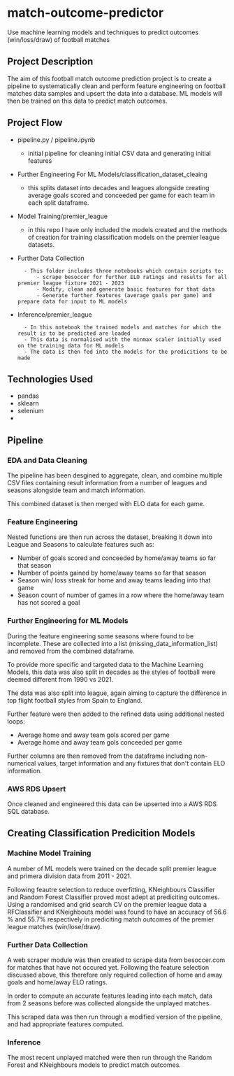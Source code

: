 # match-outcome-predictor
Use machine learning models and techniques to predict outcomes (win/loss/draw) of football matches

## Project Description

The aim of this football match outcome prediction project is to create a pipeline to systematically clean and perform feature engineering on football matches data samples and upsert the data into a database. ML models will then be trained on this data to predict match outcomes.

## Project Flow

* pipeline.py / pipeline.ipynb

    - initial pipeline for cleaning initial CSV data and generating initial features
    
* Further Engineering For ML Models/classification_dataset_cleaing 

    - this splits dataset into decades and leagues alongside creating average goals scored and conceeded per game for each team in each split dataframe.
    
* Model Training/premier_league 

    - in this repo I have only included the models created and the methods of creation for training classification models on the premier league datasets.
    
* Further Data Collection 

        - This folder includes three notebooks which contain scripts to:
            - scrape besoccer for further ELO ratings and results for all premier league fixture 2021 - 2023
            - Modify, clean and generate basic features for that data
            - Generate further features (average goals per game) and prepare data for input to ML models

* Inference/premier_league

        - In this notebook the trained models and matches for which the result is to be predicted are loaded
        - This data is normalised with the minmax scaler initially used on the training data for ML models
        - The data is then fed into the models for the predicitions to be made
## Technologies Used

* pandas
* sklearn
* selenium
* 
## Pipeline

### EDA and Data Cleaning

The pipeline has been desgined to aggregate, clean, and combine multiple CSV files containing result information from a number of leagues and seasons alongside team and match information. 

This combined dataset is then merged with ELO data for each game.

### Feature Engineering

Nested functions are then run across the dataset, breaking it down into League and Seasons to calculate features such as:

* Number of goals scored and conceeded by home/away teams so far that season
* Number of points gained by home/away teams so far that season
* Season win/ loss streak for home and away teams leading into that game
* Season count of number of games in a row where the home/away team has not scored a goal

### Further Engineering for ML Models

During the feature engineering some seasons where found to be incomplete. These are collected into a list (missing_data_information_list) and removed from the combined dataframe.

To provide more specific and targeted data to the Machine Learning Models, this data was also split in decades as the styles of football were deemed different from 1990 vs 2021.

The data was also split into league, again aiming to capture the difference in top flight football styles from Spain to England.

Further feature were then added to the refined data using additional nested loops:

* Average home and away team gols scored per game
* Average home and away team gols conceeded per game

Further columns are then removed from the dataframe including non-numerical values, target information and any fixtures that don't contain ELO information.

### AWS RDS Upsert

Once cleaned and engineered this data can be upserted into a AWS RDS SQL database.

## Creating Classification Predicition Models

### Machine Model Training

A number of ML models were trained on the decade split premier league and primera division data from 2011 - 2021.

Following feautre selection to reduce overfitting, KNeighbours Classifier and Random Forest Classifier proved most adept at prediciting outcomes. Using a randomised and grid search CV on the premier league data a RFClassifier and KNeighbouts model was found to have an accuracy of 56.6 % and 55.7% respectively in prediciting match outcomes of the premier league matches (win/lose/draw).


### Further Data Collection

A web scraper module was then created to scrape data from besoccer.com for matches that have not occured yet. Following the feature selection discussed above, this therefore only required collection of home and away goals and home/away ELO ratings.

In order to compute an accurate features leading into each match, data from 2 seasons before was collected alongside the unplayed matches.

This scraped data was then run through a modified version of the pipeline, and had appropriate features computed.

### Inference

The most recent unplayed matched were then run through the Random Forest and KNeighbours models to predict match outcomes.




